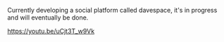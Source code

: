 Currently developing a social platform called davespace, it's in progress and will eventually be done.

https://youtu.be/uCjt3T_w9Vk
